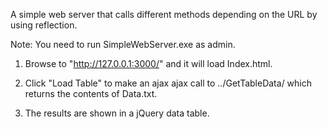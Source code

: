 A simple web server that calls different methods depending on the URL by using reflection. 

Note: You need to run SimpleWebServer.exe as admin.

1) Browse to "http://127.0.0.1:3000/" and it will load Index.html.

2) Click "Load Table" to make an ajax ajax call to ../GetTableData/ which returns the contents of Data.txt.

3) The results are shown in a jQuery data table.
